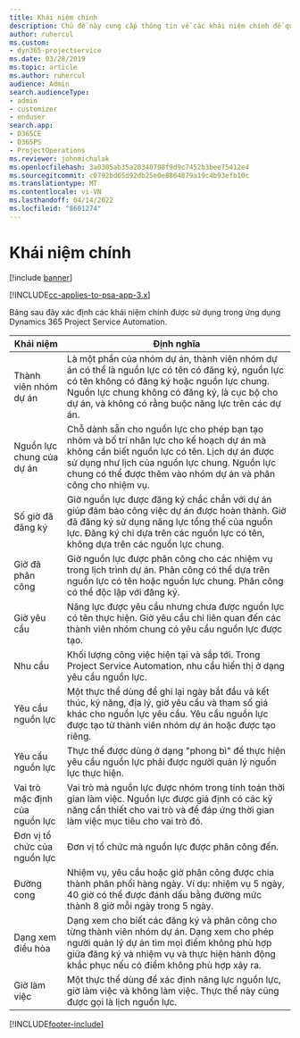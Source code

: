 ```yaml
---
title: Khái niệm chính
description: Chủ đề này cung cấp thông tin về các khái niệm chính để quản lý nguồn lực trong Project Service Automation.
author: ruhercul
ms.custom:
- dyn365-projectservice
ms.date: 03/28/2019
ms.topic: article
ms.author: ruhercul
audience: Admin
search.audienceType:
- admin
- customizer
- enduser
search.app:
- D365CE
- D365PS
- ProjectOperations
ms.reviewer: johnmichalak
ms.openlocfilehash: 3a0305ab35a28348798f9d9c7452b3bee75412e4
ms.sourcegitcommit: c0792bd65d92db25e0e8864879a19c4b93efb10c
ms.translationtype: MT
ms.contentlocale: vi-VN
ms.lasthandoff: 04/14/2022
ms.locfileid: "8601274"
---
```

# <a name="key-concepts"></a>Khái niệm chính

[!include [banner](../includes/psa-now-project-operations.md)]

[!INCLUDE[cc-applies-to-psa-app-3.x](../includes/cc-applies-to-psa-app-3x.md)]

Bảng sau đây xác định các khái niệm chính được sử dụng trong ứng dụng Dynamics 365 Project Service Automation.

| Khái niệm                    | Định nghĩa |
|----------------------------|------------|
| Thành viên nhóm dự án        | Là một phần của nhóm dự án, thành viên nhóm dự án có thể là nguồn lực có tên có đăng ký, nguồn lực có tên không có đăng ký hoặc nguồn lực chung. Nguồn lực chung không có đăng ký, là cục bộ cho dự án, và không có rằng buộc năng lực trên các dự án. |
| Nguồn lực chung của dự án   | Chỗ dành sẵn cho nguồn lực cho phép bạn tạo nhóm và bố trí nhân lực cho kế hoạch dự án mà không cần biết nguồn lực có tên. Lịch dự án được sử dụng như lịch của nguồn lực chung. Nguồn lực chung có thể được thêm vào nhóm dự án và phân công cho nhiệm vụ. |
| Số giờ đã đăng ký               | Giờ nguồn lực được đăng ký chắc chắn với dự án giúp đảm bảo công việc dự án được hoàn thành. Giờ đã đăng ký sử dụng năng lực tổng thể của nguồn lực. Đăng ký chỉ dựa trên các nguồn lực có tên, không dựa trên các nguồn lực chung. |
| Giờ đã phân công             | Giờ nguồn lực được phân công cho các nhiệm vụ trong lịch trình dự án. Phân công có thể dựa trên nguồn lực có tên hoặc nguồn lực chung. Phân công có thể độc lập với đăng ký. |
| Giờ yêu cầu             | Năng lực được yêu cầu nhưng chưa được nguồn lực có tên thực hiện. Giờ yêu cầu chỉ liên quan đến các thành viên nhóm chung có yêu cầu nguồn lực được tạo. |
| Nhu cầu                     | Khối lượng công việc hiện tại và sắp tới. Trong Project Service Automation, nhu cầu hiển thị ở dạng yêu cầu nguồn lực. |
| Yêu cầu nguồn lực       | Một thực thể dùng để ghi lại ngày bắt đầu và kết thúc, kỹ năng, địa lý, giờ yêu cầu và tham số giá khác cho nguồn lực yêu cầu. Yêu cầu nguồn lực được tạo từ thành viên nhóm dự án hoặc được tạo riêng. |
| Yêu cầu nguồn lực           | Thực thể được dùng ở dạng "phong bì" để thực hiện yêu cầu nguồn lực phải được người quản lý nguồn lực thực hiện. |
| Vai trò mặc định của nguồn lực      | Vai trò mà nguồn lực được nhóm trong tính toán thời gian làm việc. Nguồn lực được giả định có các kỹ năng cần thiết cho vai trò và để đáp ứng thời gian làm việc mục tiêu cho vai trò đó. |
| Đơn vị tổ chức của nguồn lực | Đơn vị tổ chức mà nguồn lực được phân công đến. |
| Đường cong                    | Nhiệm vụ, yêu cầu hoặc giờ phân công được chia thành phân phối hàng ngày. Ví dụ: nhiệm vụ 5 ngày, 40 giờ có thể được đánh dấu bằng đường mức thành 8 giờ mỗi ngày trong 5 ngày. |
| Dạng xem điều hòa        | Dạng xem cho biết các đăng ký và phân công cho từng thành viên nhóm dự án. Dạng xem cho phép người quản lý dự án tìm mọi điểm không phù hợp giữa đăng ký và nhiệm vụ và thực hiện hành động khắc phục nếu có điểm không phù hợp xảy ra. |
| Giờ làm việc                 | Một thực thể dùng để xác định năng lực nguồn lực, giờ làm việc và không làm việc. Thực thể này cũng được gọi là lịch nguồn lực. |


[!INCLUDE[footer-include](../includes/footer-banner.md)]
